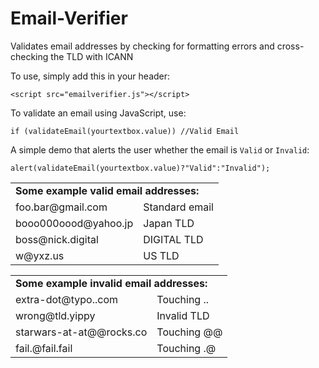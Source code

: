# Email-Verifier
Validates email addresses by checking for formatting errors and cross-checking the TLD with ICANN

To use, simply add this in your header:
````JS
<script src="emailverifier.js"></script>
````
To validate an email using JavaScript, use:

````JS
if (validateEmail(yourtextbox.value)) //Valid Email
````

A simple demo that alerts the user whether the email is ````Valid```` or ````Invalid````:

````JS
alert(validateEmail(yourtextbox.value)?"Valid":"Invalid");
````


<table>
	<tr><td colspan=2><b>Some example valid email addresses:</b></td></tr>
	<tr><td>foo.bar@gmail.com</td><td>Standard email</td></tr>
    <tr><td>booo000oood@yahoo.jp</td><td>Japan TLD</td></tr>
    <tr><td>boss@nick.digital</td><td>DIGITAL TLD</td></tr>
    <tr><td>w@yxz.us</td><td>US TLD</td></tr>
</table>

<table>
<tr><td colspan=2><b>Some example invalid email addresses:</b></td></tr>
    <tr><td>extra-dot@typo..com</td><td>Touching ..</td></tr>
    <tr><td>wrong@tld.yippy</td><td>Invalid TLD</td></tr>
    <tr><td>starwars-at-at@@rocks.co</td><td>Touching @@</td></tr>
    <tr><td>fail.@fail.fail</td><td>Touching .@</td></tr>
</table>
